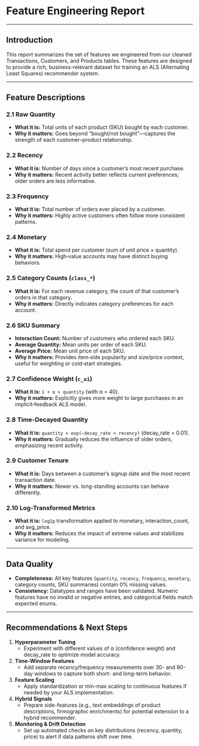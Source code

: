 # Feature Engineering Report

---

## Introduction

This report summarizes the set of features we engineered from our cleaned Transactions, Customers, and Products tables. These features are designed to provide a rich, business-relevant dataset for training an ALS (Alternating Least Squares) recommender system.

---

## Feature Descriptions

### 2.1 Raw Quantity

- **What it is:** Total units of each product (SKU) bought by each customer.
- **Why it matters:** Goes beyond “bought/not bought”—captures the strength of each customer–product relationship.

### 2.2 Recency

- **What it is:** Number of days since a customer’s most recent purchase.
- **Why it matters:** Recent activity better reflects current preferences; older orders are less informative.

### 2.3 Frequency

- **What it is:** Total number of orders ever placed by a customer.
- **Why it matters:** Highly active customers often follow more consistent patterns.

### 2.4 Monetary

- **What it is:** Total spend per customer (sum of unit price × quantity).
- **Why it matters:** High‑value accounts may have distinct buying behaviors.

### 2.5 Category Counts (`class_*`)

- **What it is:** For each revenue category, the count of that customer’s orders in that category.
- **Why it matters:** Directly indicates category preferences for each account.

### 2.6 SKU Summary

- **Interaction Count:** Number of customers who ordered each SKU.
- **Average Quantity:** Mean units per order of each SKU.
- **Average Price:** Mean unit price of each SKU.
- **Why it matters:** Provides item‑side popularity and size/price context, useful for weighting or cold‑start strategies.

### 2.7 Confidence Weight (`c_ui`)

- **What it is:** `1 + α × quantity` (with α = 40).
- **Why it matters:** Explicitly gives more weight to large purchases in an implicit‑feedback ALS model.

### 2.8 Time-Decayed Quantity

- **What it is:** `quantity × exp(–decay_rate × recency)` (decay\_rate = 0.01).
- **Why it matters:** Gradually reduces the influence of older orders, emphasizing recent activity.

### 2.9 Customer Tenure

- **What it is:** Days between a customer’s signup date and the most recent transaction date.
- **Why it matters:** Newer vs. long-standing accounts can behave differently.

### 2.10 Log-Transformed Metrics

- **What it is:** `log1p` transformation applied to monetary, interaction\_count, and avg\_price.
- **Why it matters:** Reduces the impact of extreme values and stabilizes variance for modeling.

---

## Data Quality

- **Completeness:** All key features (`quantity`, `recency`, `frequency`, `monetary`, category counts, SKU summaries) contain 0% missing values.
- **Consistency:** Datatypes and ranges have been validated. Numeric features have no invalid or negative entries, and categorical fields match expected enums.

---

## Recommendations & Next Steps

1. **Hyperparameter Tuning**
   - Experiment with different values of α (confidence weight) and decay\_rate to optimize model accuracy.
2. **Time-Window Features**
   - Add separate recency/frequency measurements over 30- and 90-day windows to capture both short- and long-term behavior.
3. **Feature Scaling**
   - Apply standardization or min-max scaling to continuous features if needed by your ALS implementation.
4. **Hybrid Signals**
   - Prepare side-features (e.g., text embeddings of product descriptions, firmographic enrichments) for potential extension to a hybrid recommender.
5. **Monitoring & Drift Detection**
   - Set up automated checks on key distributions (recency, quantity, price) to alert if data patterns shift over time.


